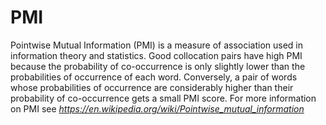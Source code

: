 # PMI

Pointwise Mutual Information (PMI) is a measure of association used in information theory and statistics. Good collocation pairs have high PMI because the probability of co-occurrence is only slightly lower than the probabilities of occurrence of each word. Conversely, a pair of words whose probabilities of occurrence are considerably higher than their probability of co-occurrence gets a small PMI score. For more information on PMI see *https://en.wikipedia.org/wiki/Pointwise_mutual_information*
